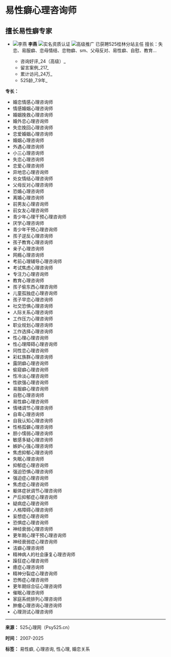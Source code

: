 # 易性癖心理咨询师

## 擅长易性癖专家

- ![李燕](https://img.psy525.cn/upload/avatar/20190417/248e8a42cae64a788380f1fb99e3c4a2.jpg!200) **李燕** ![实名资质认证](/res/images/common/rz1.gif) ![高级推广](/res/images/common/icon4.gif) 已获聘525桂林分站主任 擅长：失恋、易服癖、恋母情结、恋物癖、sm、父母反对、易性癖、自慰、教育...

  - 咨询好评_24（高级）_
  - 留言案例_217_
  - 累计访问_24万_
  - 525龄_7.9年_

**专长：**
- 婚恋情感心理咨询师
- 情感婚姻心理咨询师
- 婚姻挽救心理咨询师
- 婚外恋心理咨询师
- 失恋挽回心理咨询师
- 恋爱婚姻心理咨询师
- 婚姻心理咨询师
- 外遇心理咨询师
- 小三心理咨询师
- 失恋心理咨询师
- 恋爱心理咨询师
- 异地恋心理咨询师
- 处女情结心理咨询师
- 父母反对心理咨询师
- 恐婚心理咨询师
- 离婚心理咨询师
- 前男友心理咨询师
- 前女友心理咨询师
- 青少年心理干预心理咨询师
- 厌学心理咨询师
- 青少年干预心理咨询师
- 孩子逆反心理咨询师
- 孩子教育心理咨询师
- 亲子心理咨询师
- 网瘾心理咨询师
- 考前心理辅导心理咨询师
- 考试焦虑心理咨询师
- 专注力心理咨询师
- 教育心理咨询师
- 孩子偷东西心理咨询师
- 儿童孤独症心理咨询师
- 孩子早恋心理咨询师
- 社交恐惧心理咨询师
- 人际关系心理咨询师
- 工作压力心理咨询师
- 职业规划心理咨询师
- 工作选择心理咨询师
- 性心理心理咨询师
- 性心理障碍心理咨询师
- 同性恋心理咨询师
- 彩虹族群心理咨询师
- 露阴癖心理咨询师
- 偷窥癖心理咨询师
- 性冷淡心理咨询师
- 性欲强心理咨询师
- 易服癖心理咨询师
- 自慰心理咨询师
- 易性癖心理咨询师
- 情绪调节心理咨询师
- 自卑心理咨询师
- 自我认知心理咨询师
- 性格孤僻心理咨询师
- 胆小懦弱心理咨询师
- 敏感多疑心理咨询师
- 嫉妒心强心理咨询师
- 焦虑抑郁心理咨询师
- 失眠心理咨询师
- 抑郁症心理咨询师
- 强迫恐惧心理咨询师
- 强迫症心理咨询师
- 焦虑症心理咨询师
- 躯体症状调节心理咨询师
- 产后抑郁症心理咨询师
- 疑病症心理咨询师
- 人格障碍心理咨询师
- 妄想症心理咨询师
- 恐惧症心理咨询师
- 神经衰弱心理咨询师
- 更年期心理干预心理咨询师
- 神经衰弱症心理咨询师
- 洁癖心理咨询师
- 精神病人的社会康复心理咨询师
- 躁狂症心理咨询师
- 癔症心理咨询师
- 精神分裂症心理咨询师
- 恐怖症心理咨询师
- 更年期综合征心理咨询师
- 催眠心理咨询师
- 家庭系统排列心理咨询师
- 肿瘤心理咨询心理咨询师
- 心理测试心理咨询师

---

**来源：** 525心理网（Psy525.cn）

**时间：** 2007-2025 

**标签：** 易性癖, 心理咨询, 性心理, 婚恋关系
